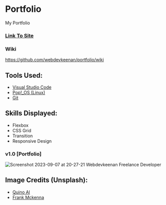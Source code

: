 # Portfolio
My Portfolio

<!-- Update With Links -->

 ### [Link To Site](https://webdevkeenan.github.io/portfolio/) 

### Wiki

https://github.com/webdevkeenan/portfolio/wiki

## Tools Used: 
+ [Visual Studio Code](https://code.visualstudio.com/)
+ [Pop!_OS (Linux)](https://pop.system76.com/)
+ [Git](https://git-scm.com/)


## Skills Displayed: 
+ Flexbox
+ CSS Grid
+ Transition
+ Responsive Design


### v1.0 [Portfolio]

![Screenshot 2023-09-07 at 20-27-21 Webdevkeenan Freelance Developer](https://github.com/webdevkeenan/portfolio/assets/42125735/d0ab68b9-c097-42c0-bce1-133e24e528e1)


## Image Credits (Unsplash):
+ [Quino Al](https://unsplash.com/photos/JFeOy62yjXk)
+ [Frank Mckenna](https://unsplash.com/photos/OD9EOzfSOh0)

<!-- ## Video Credits (Pexels):
+  -->

<!-- Take Note of code markdown "~~~" for future use when writing about Javascript">
